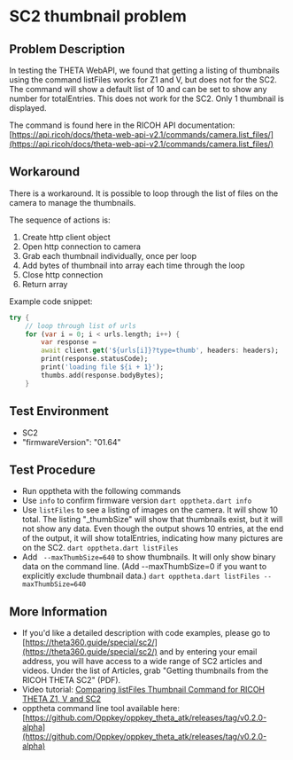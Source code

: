 # SC2 thumbnail problem

## Problem Description

In testing the THETA WebAPI, we found that getting a listing of thumbnails using the command listFiles works for Z1 and V, but does not for the SC2. The command will show a default list of 10 and can be set to show any number for totalEntries. This does not work for the SC2. Only 1 thumbnail is displayed. 

The command is found here in the RICOH API documentation: [https://api.ricoh/docs/theta-web-api-v2.1/commands/camera.list_files/](https://api.ricoh/docs/theta-web-api-v2.1/commands/camera.list_files/)

## Workaround

There is a workaround. It is possible to loop through the list of files on the camera to manage the thumbnails.

The sequence of actions is:
1. Create http client object
2. Open http connection to camera
3. Grab each thumbnail individually, once per loop 
4. Add bytes of thumbnail into array each time through the loop
5. Close http connection
6. Return array

Example code snippet:

```dart
try {
    // loop through list of urls
    for (var i = 0; i < urls.length; i++) {
        var response =
        await client.get('${urls[i]}?type=thumb', headers: headers);
        print(response.statusCode);
        print('loading file ${i + 1}');
        thumbs.add(response.bodyBytes);
    }
```

## Test Environment

* SC2
* "firmwareVersion": "01.64"

## Test Procedure

* Run opptheta with the following commands
* Use `info` to confirm firmware version `dart opptheta.dart info`
* Use `listFiles` to see a listing of images on the camera. It will show 10 total. The listing "_thumbSize" will show that thumbnails exist, but it will not show any data. Even though the output shows 10 entries, at the end of the output, it will show totalEntries, indicating how many pictures are on the SC2. `dart opptheta.dart listFiles`
* Add ` --maxThumbSize=640` to show thumbnails. It will only show binary data on the command line. (Add  --maxThumbSize=0 if you want to explicitly exclude thumbnail data.) `dart opptheta.dart listFiles --maxThumbSize=640`

## More Information

* If you'd like a detailed description with code examples, please go to [https://theta360.guide/special/sc2/](https://theta360.guide/special/sc2/) and by entering your email address, you will have access to a wide range of SC2 articles and videos. Under the list of Articles, grab "Getting thumbnails from the RICOH THETA SC2" (PDF).
* Video tutorial: [Comparing listFiles Thumbnail Command for RICOH THETA Z1, V and SC2](https://youtu.be/ZAiZy53YtkU)
* opptheta command line tool available here: [https://github.com/Oppkey/oppkey_theta_atk/releases/tag/v0.2.0-alpha](https://github.com/Oppkey/oppkey_theta_atk/releases/tag/v0.2.0-alpha)
